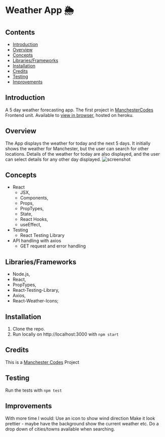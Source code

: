 # Weather App :sun_behind_rain_cloud:

## Contents
* [Introduction](#introduction)
* [Overview](#overview)
* [Concepts](#concepts)
* [Libraries/Frameworks](#Libraries/Frameworks)
* [Installation](#installation)
* [Credits](#credits)
* [Testing](#testing)
* [Improvements](#improvements)


## Introduction

A 5 day weather forecasting app.
The first project in [ManchesterCodes](www.manchestercodes.com) Frontend unit.
Available to [view in browser](http://pbc-weather-app.herokuapp.com/), hosted on heroku.


## Overview
The App displays the weather for today and the next 5 days. 
It initially shows the weather for Manchester, but the user can search for other locations.
Details of the weather for today are also displayed, and the user can select details for any other day displayed.
![screenshot](https://github.com/pbeardey/weather-app/blob/main/Weather-App.png)

## Concepts
* React
  - JSX,  
  - Components,  
  - Props,  
  - PropTypes,  
  - State,  
  - React Hooks,  
  - useEffect, 
* Testing
  - React Testing Library
* API handling with axios
  - GET request and error handling

## Libraries/Frameworks
- Node.js,  
- React,  
- PropTypes,  
- React-Testing-Library,  
- Axios,  
- React-Weather-Icons;

## Installation
1. Clone the repo.
2. Run locally on http://localhost:3000 with `npm start`

## Credits
This is a [Manchester Codes](https://www.manchestercodes.com) Project

## Testing
Run the tests with `npm test`

## Improvements
With more time I would:
  Use an icon to show wind direction
  Make it look prettier - maybe have the background show the current weather etc.
  Do a drop down of cities/towns available when searching.


